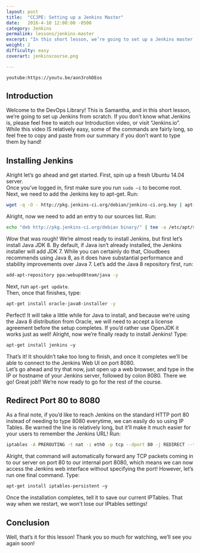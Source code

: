 ```yaml
---
layout: post
title:  "CCJPE: Setting up a Jenkins Master"
date:   2016-4-10 12:00:00 -0500
category: Jenkins
permalink: lessons/jenkins-master
excerpt: "In this short lesson, we’re going to set up a Jenkins master from scratch."  
weight: 2
difficulty: easy
coverart: jenkinscourse.png

---
```

`youtube:https://youtu.be/aon3rohDEos`

Introduction
------------
Welcome to the DevOps Library!  This is Samantha, and in this short lesson, we’re going to set up Jenkins from scratch.  If you don’t know what Jenkins is, please feel free to watch our Introduction video, or visit “Jenkins.io”.  While this video IS relatively easy, some of the commands are fairly long, so feel free to copy and paste from our summary if you don’t want to type them by hand!

Installing Jenkins
------------------
Alright let’s go ahead and get started.  First, spin up a fresh Ubuntu 14.04 server.  
Once you’ve logged in, first make sure you run `sudo –i` to become root.  
Next, we need to add the Jenkins key to apt-get.  Run:

```bash
wget -q -O - http://pkg.jenkins-ci.org/debian/jenkins-ci.org.key | apt-key add -
```

Alright, now we need to add an entry to our sources list.  Run:

```bash
echo "deb http://pkg.jenkins-ci.org/debian binary/" | tee -a /etc/apt/sources.list
```

Wow that was rough!  We’re almost ready to install Jenkins, but first let’s install Java JDK 8.  By default, if Java isn’t already installed, the Jenkins installer will add JDK 7.  While you can certainly do that, Cloudbees recommends using Java 8, as it does have substantial performance and stability improvements over Java 7.
Let’s add the Java 8 repository first, run:

```bash
add-apt-repository ppa:webupd8team/java -y
```

Next, run `apt-get update`.  
Then, once that finishes, type:

```bash
apt-get install oracle-java8-installer -y
```

Perfect!  It will take a little while for Java to install, and because we’re using the Java 8 distribution from Oracle, we will need to accept a license
agreement before the setup completes.  If you’d rather use OpenJDK it works just as well!
Alright, now we’re finally ready to install Jenkins!  Type:

```bash
apt-get install jenkins –y
```

That’s it!  It shouldn’t take too long to finish, and once it completes we’ll be able to connect to the Jenkins Web UI on port 8080.  
Let’s go ahead and try that now, just open up a web browser, and type in the IP or hostname of your Jenkins server, followed by colon 8080.  There we go!  Great job!!  We’re now ready to go for the rest of the course.

Redirect Port 80 to 8080
------------------------
As a final note, if you’d like to reach Jenkins on the standard HTTP port 80 instead of needing to type 8080 everytime, we can easily do so using IP Tables.  Be warned the line is relatively long, but it’ll make it much easier for your users to remember the Jenkins URL!  Run:

```bash
iptables -A PREROUTING -t nat -i eth0 -p tcp --dport 80 -j REDIRECT --to-port 8080
```

Alright, that command will automatically forward any TCP packets coming in to our server on port 80 to our internal port 8080, which means we can now access the Jenkins web interface without specifying the port!  However, let’s run one final command.  Type:

```bash
apt-get install iptables-persistent –y
```

Once the installation completes, tell it to save our current IPTables.  That way when we restart, we won’t lose our IPtables settings!

Conclusion
----------
Well, that’s it for this lesson!  Thank you so much for watching, we’ll see you again soon!

